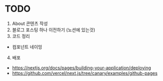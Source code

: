 # TODO

1. About 콘텐츠 작성
2. 블로그 포스팅 하나 이전하기 (노션에 있는것)
3. 코드 정리

- 컴포넌트 네이밍

4. 배포

- https://nextjs.org/docs/pages/building-your-application/deploying
- https://github.com/vercel/next.js/tree/canary/examples/github-pages
